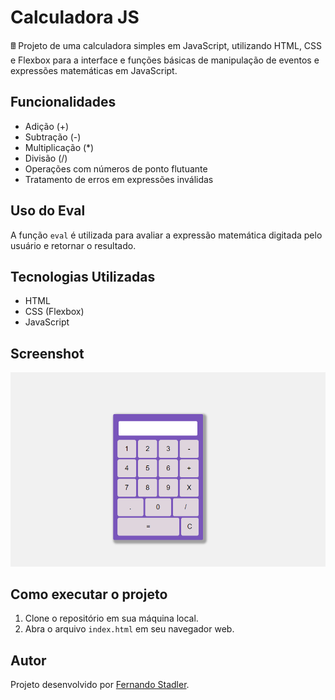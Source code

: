 # Calculadora JS

🖩 Projeto de uma calculadora simples em JavaScript, utilizando HTML, CSS e Flexbox para a interface e funções básicas de manipulação de eventos e expressões matemáticas em JavaScript.

## Funcionalidades

- Adição (+)
- Subtração (-)
- Multiplicação (*)
- Divisão (/)
- Operações com números de ponto flutuante
- Tratamento de erros em expressões inválidas

## Uso do Eval

A função `eval` é utilizada para avaliar a expressão matemática digitada pelo usuário e retornar o resultado.

## Tecnologias Utilizadas

- HTML
- CSS (Flexbox)
- JavaScript

## Screenshot

![Calculadora Simples Screenshot](assets/img/screenshot.png)

## Como executar o projeto

1. Clone o repositório em sua máquina local.
2. Abra o arquivo `index.html` em seu navegador web.

## Autor

Projeto desenvolvido por [Fernando Stadler](https://github.com/fernandoStadler).
